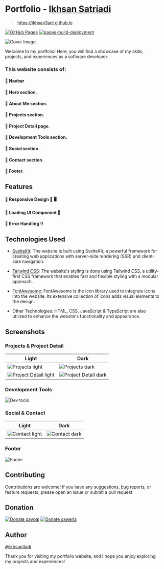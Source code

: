 # Portfolio - [Ikhsan Satriadi](https://github.com/ikhsan3adi)

> https://ikhsan3adi.github.io

[![GitHub Pages](https://github.com/ikhsan3adi/ikhsan3adi.github.io/actions/workflows/gh-pages.yml/badge.svg)](https://github.com/ikhsan3adi/ikhsan3adi.github.io/actions/workflows/gh-pages.yml)
[![pages-build-deployment](https://github.com/ikhsan3adi/ikhsan3adi.github.io/actions/workflows/pages/pages-build-deployment/badge.svg)](https://github.com/ikhsan3adi/ikhsan3adi.github.io/actions/workflows/pages/pages-build-deployment)

![Cover Image](https://github.com/ikhsan3adi/ikhsan3adi.github.io/raw/main/images/preview.png)

Welcome to my portfolio! Here, you will find a showcase of my skills, projects, and experiences as a software developer.

### This website consists of:

#### :large_blue_circle: Navbar

#### :large_blue_circle: Hero section.

#### :large_blue_circle: About Me section.

#### :large_blue_circle: Projects section.

#### :large_blue_circle: Project Detail page.

#### :large_blue_circle: Development Tools section.

#### :large_blue_circle: Social section.

#### :large_blue_circle: Contact section.

#### :large_blue_circle: Footer.

## Features

#### :large_blue_diamond: Responsive Design :iphone: :desktop_computer:

#### :large_blue_diamond: Loading UI Component :arrows_counterclockwise:

#### :large_blue_diamond: Error Handling :bangbang:

## Technologies Used

- [SvelteKit](https://kit.svelte.dev/): The website is built using SvelteKit, a powerful framework for creating web applications with server-side rendering (SSR) and client-side navigation.

- [Tailwind CSS](https://tailwindcss.com): The website's styling is done using Tailwind CSS, a utility-first CSS framework that enables fast and flexible styling with a modular approach.

- [FontAwesome](https://fontawesome.com/): FontAwesome is the icon library used to integrate icons into the website. Its extensive collection of icons adds visual elements to the design.

- Other Technologies: HTML, CSS, JavaScript & TypeScript are also utilized to enhance the website's functionality and appearance.

## Screenshots

### Projects & Project Detail

| Light                                                                                                                | Dark                                                                                                               |
| -------------------------------------------------------------------------------------------------------------------- | ------------------------------------------------------------------------------------------------------------------ |
| ![Projects light](https://github.com/ikhsan3adi/ikhsan3adi.github.io/raw/main/images/projects-light.png)             | ![Projects dark](https://github.com/ikhsan3adi/ikhsan3adi.github.io/raw/main/images/projects-dark.png)             |
| ![Project Detail light](https://github.com/ikhsan3adi/ikhsan3adi.github.io/raw/main/images/project-detail-light.png) | ![Project Detail dark](https://github.com/ikhsan3adi/ikhsan3adi.github.io/raw/main/images/project-detail-dark.png) |

### Development Tools

![Dev tools](https://github.com/ikhsan3adi/ikhsan3adi.github.io/raw/main/images/tools-light.png)

### Social & Contact

| Light                                                                                                  | Dark                                                                                                 |
| ------------------------------------------------------------------------------------------------------ | ---------------------------------------------------------------------------------------------------- |
| ![Contact light](https://github.com/ikhsan3adi/ikhsan3adi.github.io/raw/main/images/contact-light.png) | ![Contact dark](https://github.com/ikhsan3adi/ikhsan3adi.github.io/raw/main/images/contact-dark.png) |

### Footer

![Footer](https://github.com/ikhsan3adi/ikhsan3adi.github.io/raw/main/images/footer.png)

## Contributing

Contributions are welcome! If you have any suggestions, bug reports, or feature requests, please open an issue or submit a pull request.

## Donation

[![Donate paypal](https://img.shields.io/badge/Donate-PayPal-green.svg?style=for-the-badge)](https://paypal.me/xannxett?country.x=ID&locale.x=en_US)
[![Donate saweria](https://img.shields.io/badge/Donate-Saweria-red?style=for-the-badge&link=https%3A%2F%2Fsaweria.co%2Fxiboxann)](https://saweria.co/xiboxann)

## Author

[@ikhsan3adi](https://github.com/ikhsan3adi)

Thank you for visiting my portfolio website, and I hope you enjoy exploring my projects and experiences!
